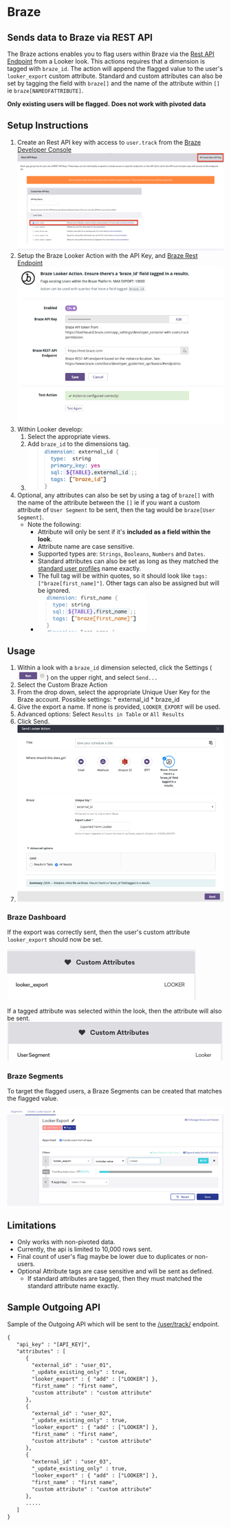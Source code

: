 # Braze
## Sends data to Braze via REST API
The Braze actions enables you to flag users within Braze via the [Rest API Endpoint](https://www.braze.com/docs/developer_guide/rest_api/user_data/#user-track-request) from a Looker look. This actions requires that a dimension is tagged with `braze_id`.  The action will append the flagged value to the user's `looker_export` custom attribute.  Standard and custom attributes can also be set by tagging the field with `braze[]` and the name of the attribute within `[]` ie `braze[NAMEOFATTRIBUTE]`.

**Only existing users will be flagged.**
**Does not work with pivoted data**

## Setup Instructions
  1. Create an Rest API key with access to `user.track` from the [Braze Developer Console](https://dashboard.braze.com/app_settings/developer_console/) ![](braze_api_key.png)
  2. Setup the Braze Looker Action with the API Key, and [Braze Rest Endpoint](https://www.braze.com/docs/developer_guide/rest_api/basics/#endpoints) ![](braze_action.png)
  3. Within Looker develop:
     1. Select the appropriate views.
     2. Add `braze_id` to the dimensions tag.
     3. ![](braze_id.png)
  4. Optional, any attributes can also be set by using a tag of `braze[]` with the name of the attribute between the `[]` ie if you want a custom attribute of `User Segment` to be sent, then the tag would be `braze[User Segment]`.
     * Note the following:
       * Attribute will only be sent if it's **included as a field within the look**.
       * Attribute name are case sensitive.
       * Supported types are: `Strings`, `Booleans`, `Numbers` and `Dates`.
       * Standard attributes can also be set as long as they matched the [standard user profiles](https://www.braze.com/docs/api/endpoints/user_data/#braze-user-profile-fields) name exactly.
       * The full tag will be within quotes, so it should look like `tags: ["braze[first_name]"]`. Other tags can also be assigned but will be ignored.
       * ![](braze_custom_tags.png)

## Usage
  1. Within a look with a `braze_id` dimension selected, click the Settings (![](looker_settings.png)) on the upper right, and select `Send...`
  2. Select the Custom Braze Action
  3. From the drop down, select the appropriate Unique User Key for the Braze account. Possible settings:
    * external_id
    * braze_id
  4. Give the export a name. If none is provided, `LOOKER_EXPORT` will be used.
  5. Advanced options: Select `Results in Table` or `All Results`
  6. Click Send.
  7. ![](braze_action_send.png)

### Braze Dashboard
If the export was correctly sent, then the user's custom attribute `looker_export` should now be set.

![](braze_custom_attributes.png)

If a tagged attribute was selected within the look, then the attribute will also be sent.
![](braze_set_custom_attribute.png)

### Braze Segments
To target the flagged users, a Braze Segments can be created that matches the flagged value.

![](braze_segments.png)

## Limitations
  * Only works with non-pivoted data.
  * Currently, the api is limited to 10,000 rows sent.
  * Final count of user's flag maybe be lower due to duplicates or non-users.
  * Optional Attribute tags are case sensitive and will be sent as defined.
    * If standard attributes are tagged, then they must matched the standard attribute name exactly.

## Sample Outgoing API
Sample of the Outgoing API which will be sent to the [/user/track/](https://www.braze.com/docs/developer_guide/rest_api/user_data/#user-track-request) endpoint.
```
{
   "api_key" : "[API_KEY]",
   "attributes" : [
      {
        "external_id" : "user_01",
        "_update_existing_only" : true,
        "looker_export" : { "add" : ["LOOKER"] },
        "first_name" : "first name",
        "custom attribute" : "custom attribute"
      },
      {
        "external_id" : "user_02",
        "_update_existing_only" : true,
        "looker_export" : { "add" : ["LOOKER"] },
        "first_name" : "first name",
        "custom attribute" : "custom attribute"
      },
      {
        "external_id" : "user_03",
        "_update_existing_only" : true,
        "looker_export" : { "add" : ["LOOKER"] },
        "first_name" : "first name",
        "custom attribute" : "custom attribute"
      },
      .....
   ]
}
```
